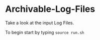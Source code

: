 # Archivable-Log-Files

Take a look at the input Log Files.

To begin start by typing `source run.sh`

